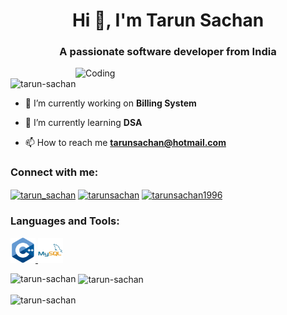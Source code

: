 <h1 align="center">Hi 👋, I'm Tarun Sachan</h1>
<h3 align="center">A passionate software developer from India</h3>
<img align="right" alt="Coding" width="400" src="https://media.tenor.com/2uyENRmiUt0AAAAC/coding.gif">

<p align="left"> <img src="https://komarev.com/ghpvc/?username=tarun-sachan&label=Profile%20views&color=0e75b6&style=flat" alt="tarun-sachan" /> </p>

- 🔭 I’m currently working on **Billing System**

- 🌱 I’m currently learning **DSA**

- 📫 How to reach me **tarunsachan@hotmail.com**

<h3 align="left">Connect with me:</h3>
<p align="left">
<a href="https://instagram.com/tarun_sachan" target="blank"><img align="center" src="https://raw.githubusercontent.com/rahuldkjain/github-profile-readme-generator/master/src/images/icons/Social/instagram.svg" alt="tarun_sachan" height="30" width="40" /></a>
<a href="https://www.leetcode.com/tarunsachan" target="blank"><img align="center" src="https://raw.githubusercontent.com/rahuldkjain/github-profile-readme-generator/master/src/images/icons/Social/leet-code.svg" alt="tarunsachan" height="30" width="40" /></a>
<a href="https://auth.geeksforgeeks.org/user/tarunsachan1996" target="blank"><img align="center" src="https://raw.githubusercontent.com/rahuldkjain/github-profile-readme-generator/master/src/images/icons/Social/geeks-for-geeks.svg" alt="tarunsachan1996" height="30" width="40" /></a>
</p>

<h3 align="left">Languages and Tools:</h3>
<p align="left"> <a href="https://www.w3schools.com/cpp/" target="_blank" rel="noreferrer"> <img src="https://raw.githubusercontent.com/devicons/devicon/master/icons/cplusplus/cplusplus-original.svg" alt="cplusplus" width="40" height="40"/> </a> <a href="https://www.mysql.com/" target="_blank" rel="noreferrer"> <img src="https://raw.githubusercontent.com/devicons/devicon/master/icons/mysql/mysql-original-wordmark.svg" alt="mysql" width="40" height="40"/> </a> </p>

<p><img align="left" src="https://github-readme-stats.vercel.app/api/top-langs?username=tarun-sachan&show_icons=true&locale=en&layout=compact" alt="tarun-sachan" /></p>

<p>&nbsp;<img align="center" src="https://github-readme-stats.vercel.app/api?username=tarun-sachan&show_icons=true&locale=en" alt="tarun-sachan" /></p>

<p><img align="center" src="https://github-readme-streak-stats.herokuapp.com/?user=tarun-sachan&" alt="tarun-sachan" /></p>

